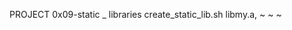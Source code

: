 PROJECT
0x09-static _ libraries
create_static_lib.sh
libmy.a,
~                                                                                                                           ~                                                                                                                           ~            
